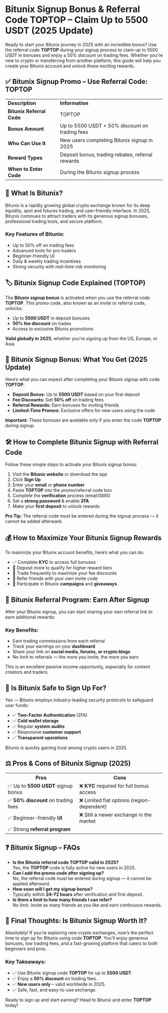 <h1>Bitunix Signup Bonus & Referral Code TOPTOP – Claim Up to 5500 USDT (2025 Update)</h1>
<p>Ready to start your Bitunix journey in 2025 with an incredible bonus? Use the referral code <strong>TOPTOP</strong> during your signup process to claim up to 5500 USDT in bonuses and enjoy a 50% discount on trading fees. Whether you're new to crypto or transferring from another platform, this guide will help you create your Bitunix account and unlock these exciting rewards.</p>
<h2>✅ Bitunix Signup Promo – Use Referral Code: TOPTOP</h2>
<table>
  <tr>
    <td><strong>Description</strong></td>
    <td><strong>Information</strong></td>
  </tr>
  <tr>
    <td><strong>Bitunix Referral Code</strong></td>
    <td>TOPTOP</td>
  </tr>
  <tr>
    <td><strong>Bonus Amount</strong></td>
    <td>Up to 5500 USDT + 50% discount on trading fees</td>
  </tr>
  <tr>
    <td><strong>Who Can Use It</strong></td>
    <td>New users completing Bitunix signup in 2025</td>
  </tr>
  <tr>
    <td><strong>Reward Types</strong></td>
    <td>Deposit bonus, trading rebates, referral rewards</td>
  </tr>
  <tr>
    <td><strong>When to Enter Code</strong></td>
    <td>During the Bitunix signup process</td>
  </tr>
</table>
<h2>🚀 What Is Bitunix?</h2>
<p>Bitunix is a rapidly growing global crypto exchange known for its deep liquidity, spot and futures trading, and user-friendly interface. In 2025, Bitunix continues to attract traders with its generous signup bonuses, professional trading tools, and secure platform.</p>
<h3>Key Features of Bitunix:</h3>
<ul>
  <li>Up to 50% off on trading fees</li>
  <li>Advanced tools for pro traders</li>
  <li>Beginner-friendly UI</li>
  <li>Daily & weekly trading incentives</li>
  <li>Strong security with real-time risk monitoring</li>
</ul>
<h2>🏷️ Bitunix Signup Code Explained (TOPTOP)</h2>
<p>The <strong>Bitunix signup bonus</strong> is activated when you use the referral code <strong>TOPTOP</strong>. This promo code, also known as an invite or referral code, unlocks:</p>
<ul>
  <li>Up to <strong>5500 USDT</strong> in deposit bonuses</li>
  <li><strong>50% fee discount</strong> on trades</li>
  <li>Access to exclusive Bitunix promotions</li>
</ul>
<p><strong>Valid globally in 2025</strong>, whether you're signing up from the US, Europe, or Asia.</p>
<h2>🎁 Bitunix Signup Bonus: What You Get (2025 Update)</h2>
<p>Here’s what you can expect after completing your Bitunix signup with code <strong>TOPTOP</strong>:</p>
<ul>
  <li><strong>Deposit Bonus:</strong> Up to <strong>5500 USDT</strong> based on your first deposit</li>
  <li><strong>Fee Discounts:</strong> Get <strong>50% off</strong> on trading fees</li>
  <li><strong>Referral Rewards:</strong> Earn bonuses for inviting friends</li>
  <li><strong>Limited-Time Promos:</strong> Exclusive offers for new users using the code</li>
</ul>
<p><strong>Important:</strong> These bonuses are available only if you enter the code <strong>TOPTOP</strong> during signup.</p>
<h2>🛠️ How to Complete Bitunix Signup with Referral Code</h2>
<p>Follow these simple steps to activate your Bitunix signup bonus:</p>
<ol>
  <li>Visit the <strong>Bitunix website</strong> or download the app</li>
  <li>Click <strong>Sign Up</strong></li>
  <li>Enter your <strong>email</strong> or <strong>phone number</strong></li>
  <li>Paste <strong>TOPTOP</strong> into the promo/referral code box</li>
  <li>Complete the <strong>verification</strong> process (email/SMS)</li>
  <li>Set a <strong>strong password</strong> & enable <strong>2FA</strong></li>
  <li>Make your <strong>first deposit</strong> to unlock rewards</li>
</ol>
<p><strong>Pro Tip:</strong> The referral code must be entered during the signup process — it cannot be added afterward.</p>
<h2>💰 How to Maximize Your Bitunix Signup Rewards</h2>
<p>To maximize your Bitunix account benefits, here’s what you can do:</p>
<ul>
  <li>✅ Complete <strong>KYC</strong> to access full bonuses</li>
  <li>💸 Deposit more to qualify for higher reward tiers</li>
  <li>🔁 Trade frequently to maximize your fee discounts</li>
  <li>🔗 Refer friends with your own invite code</li>
  <li>🎉 Participate in Bitunix <strong>campaigns</strong> and <strong>giveaways</strong></li>
</ul>
<h2>🔗 Bitunix Referral Program: Earn After Signup</h2>
<p>After your Bitunix signup, you can start sharing your own referral link to earn additional rewards:</p>
<h3>Key Benefits:</h3>
<ul>
  <li>Earn trading commissions from each referral</li>
  <li>Track your earnings on your <strong>dashboard</strong></li>
  <li>Share your link on <strong>social media, forums, or crypto blogs</strong></li>
  <li>No limit to referrals — the more you invite, the more you earn</li>
</ul>
<p>This is an excellent passive income opportunity, especially for content creators and traders.</p>
<h2>🔐 Is Bitunix Safe to Sign Up For?</h2>
<p>Yes — Bitunix employs industry-leading security protocols to safeguard user funds:</p>
<ul>
  <li>✅ <strong>Two-Factor Authentication</strong> (2FA)</li>
  <li>✅ <strong>Cold wallet storage</strong></li>
  <li>✅ Regular <strong>system audits</strong></li>
  <li>✅ Responsive <strong>customer support</strong></li>
  <li>✅ <strong>Transparent operations</strong></li>
</ul>
<p>Bitunix is quickly gaining trust among crypto users in 2025.</p>
<h2>⚖️ Pros & Cons of Bitunix Signup (2025)</h2>
<table>
  <tr>
    <th>Pros</th>
    <th>Cons</th>
  </tr>
  <tr>
    <td>✅ Up to <strong>5500 USDT</strong> signup bonus</td>
    <td>❌ <strong>KYC</strong> required for full bonus access</td>
  </tr>
  <tr>
    <td>✅ <strong>50% discount</strong> on trading fees</td>
    <td>❌ Limited fiat options (region-dependent)</td>
  </tr>
  <tr>
    <td>✅ Beginner-friendly <strong>UI</strong></td>
    <td>❌ Still a newer exchange in the market</td>
  </tr>
  <tr>
    <td>✅ Strong <strong>referral program</strong></td>
    <td></td>
  </tr>
</table>
<h2>❓ Bitunix Signup – FAQs</h2>
<ul>
  <li><strong>Is the Bitunix referral code TOPTOP valid in 2025?</strong><br>Yes, the <strong>TOPTOP</strong> code is fully active for new users in 2025.</li>
  <li><strong>Can I add the promo code after signing up?</strong><br>No, the referral code must be entered during signup — it cannot be applied afterward.</li>
  <li><strong>How soon will I get my signup bonus?</strong><br>Typically within <strong>24–72 hours</strong> after verification and first deposit.</li>
  <li><strong>Is there a limit to how many friends I can refer?</strong><br>No limit. Invite as many friends as you like and earn continuous rewards.</li>
</ul>
<h2>🧠 Final Thoughts: Is Bitunix Signup Worth It?</h2>
<p>Absolutely! If you're exploring new crypto exchanges, now’s the perfect time to sign up for Bitunix using code <strong>TOPTOP</strong>. You'll enjoy generous bonuses, low trading fees, and a fast-growing platform that caters to both beginners and pros.</p>
<h3>Key Takeaways:</h3>
<ul>
  <li>✅ Use Bitunix signup code <strong>TOPTOP</strong> for up to <strong>5500 USDT</strong>.</li>
  <li>✅ Enjoy a <strong>50% discount</strong> on trading fees.</li>
  <li>✅ <strong>New users only</strong> – valid worldwide in 2025.</li>
  <li>✅ Safe, fast, and easy-to-use exchange.</li>
</ul>
<p>Ready to sign up and start earning? Head to Bitunix and enter <strong>TOPTOP</strong> today!</p>
